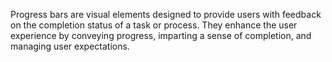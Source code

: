 Progress bars are visual elements designed to provide users with feedback on the completion status of a task or process. They enhance the user experience by conveying progress, imparting a sense of completion, and managing user expectations.